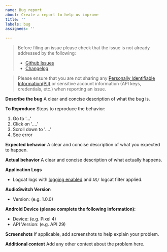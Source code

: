 ```yaml
---
name: Bug report
about: Create a report to help us improve
title: ''
labels: bug
assignees: ''

---
```


<!-- Check the following before filing an issue -->
> Before filing an issue please check that the issue is not already addressed by the following:
>  * [Github Issues](https://github.com/twilio/audioswitch/issues)
>  * [Changelog](https://github.com/twilio/audioswitch/blob/master/CHANGELOG.md)

> Please ensure that you are not sharing any
[Personally Identifiable Information(PII)](https://www.twilio.com/docs/glossary/what-is-personally-identifiable-information-pii)
or sensitive account information (API keys, credentials, etc.) when reporting an issue.

**Describe the bug**
A clear and concise description of what the bug is.

**To Reproduce**
Steps to reproduce the behavior:
1. Go to '...'
2. Click on '....'
3. Scroll down to '....'
4. See error

**Expected behavior**
A clear and concise description of what you expected to happen.

**Actual behavior**
A clear and concise description of what actually happens.

**Application Logs**
- Logcat logs with [logging enabled](https://twilio.github.io/audioswitch/latest/audioswitch/com.twilio.audioswitch/-audio-switch/-audio-switch.html) and `AS/` logcat filter applied.

**AudioSwitch Version**
- Version: (e.g. 1.0.0)

**Android Device (please complete the following information):**
 - Device: (e.g. Pixel 4)
 - API Version: (e.g. API 29)

**Screenshots**
If applicable, add screenshots to help explain your problem.

**Additional context**
Add any other context about the problem here.
